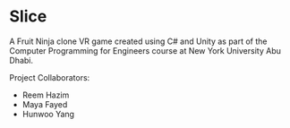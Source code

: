 # Slice
A Fruit Ninja clone VR game created using C# and Unity as part of the Computer Programming for Engineers course at New York University Abu Dhabi.

Project Collaborators:
* Reem Hazim
* Maya Fayed
* Hunwoo Yang
